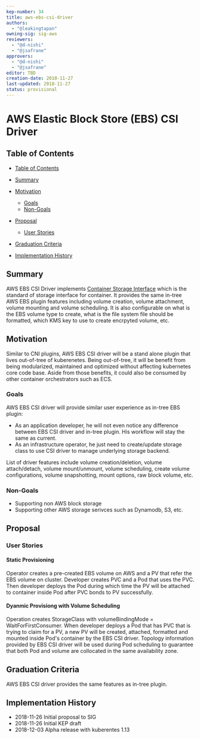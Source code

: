 ```yaml
---
kep-number: 34
title: aws-ebs-csi-driver
authors:
  - "@leakingtapan"
owning-sig: sig-aws
reviewers:
  - "@d-nishi"
  - "@jsafrane"
approvers:
  - "@d-nishi"
  - "@jsafrane"
editor: TBD
creation-date: 2018-11-27
last-updated: 2018-11-27
status: provisional
---
```


# AWS Elastic Block Store (EBS) CSI Driver 

## Table of Contents

* [Table of Contents](#table-of-contents)
* [Summary](#summary)
* [Motivation](#motivation)
    * [Goals](#goals)
    * [Non-Goals](#non-goals)
* [Proposal](#proposal)
    * [User Stories](#user-stories)

* [Graduation Criteria](#graduation-criteria)
* [Implementation History](#implementation-history)

## Summary
AWS EBS CSI Driver implements [Container Storage Interface](https://github.com/container-storage-interface/spec/tree/master) which is the standard of storage interface for container. It provides the same in-tree AWS EBS plugin features including volume creation, volume attachment, volume mounting and volume scheduling. It is also configurable on what is the EBS volume type to create, what is the file system file should be formatted, which KMS key to use to create encrpyted volume, etc.

## Motivation
Similar to CNI plugins, AWS EBS CSI driver will be a stand alone plugin that lives out-of-tree of kuberenetes. Being out-of-tree, it will be benefit from being modularized, maintained and optimized without affecting kubernetes core code base. Aside from those benefits, it could also be consumed by other container orchestrators such as ECS.

### Goals
AWS EBS CSI driver will provide similar user experience as in-tree EBS plugin:
* As an application developer, he will not even notice any difference between EBS CSI driver and in-tree plugin. His workflow will stay the same as current. 
* As an infrastructure operator, he just need to create/update storage class to use CSI driver to manage underlying storage backend.

List of driver features include volume creation/deletion, volume attach/detach, volume mount/unmount, volume scheduling, create volume configurations, volume snapshotting, mount options, raw block volume, etc.

### Non-Goals
* Supporting non AWS block storage
* Supporting other AWS storage serivces such as Dynamodb, S3, etc. 

## Proposal

### User Stories

#### Static Provisioning
Operator creates a pre-created EBS volume on AWS and a PV that refer the EBS volume on cluster. Developer creates PVC and a Pod that uses the PVC. Then developer deploys the Pod during which time the PV will be attached to container inside Pod after PVC bonds to PV successfully.

#### Dyanmic Provisiong with Volume Scheduling
Operation creates StorageClass with  volumeBindingMode = WaitForFirstConsumer. When developer deploys a Pod that has PVC that is trying to claim for a PV, a new PV will be created, attached, formatted and mounted inside Pod&#39;s container by the EBS CSI driver. Topology information provided by EBS CSI driver will be used during Pod scheduling to guarantee that both Pod and volume are collocated in the same availability zone.

## Graduation Criteria
AWS EBS CSI driver provides the same features as in-tree plugin. 

## Implementation History
* 2018-11-26 Initial proposal to SIG 
* 2018-11-26 Initial KEP draft 
* 2018-12-03 Alpha release with kuberentes 1.13

